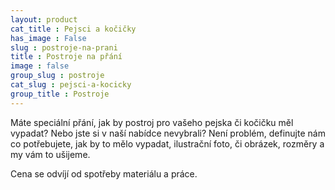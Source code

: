```yaml
---
layout: product
cat_title : Pejsci a kočičky
has_image : False
slug : postroje-na-prani
title : Postroje na přání
image : false
group_slug : postroje
cat_slug : pejsci-a-kocicky
group_title : Postroje
---
```


Máte speciální přání, jak by postroj pro vašeho pejska či kočičku měl vypadat? Nebo jste si v naší nabídce nevybrali? Není problém, definujte nám co potřebujete, jak by to mělo vypadat, ilustrační foto, či obrázek, rozměry a my vám to ušijeme.

Cena se odvíjí od spotřeby materiálu a práce.

